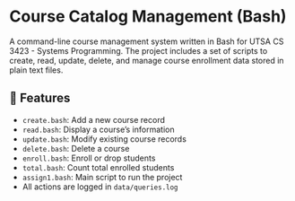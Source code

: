 # Course Catalog Management (Bash)

A command-line course management system written in Bash for UTSA CS 3423 - Systems Programming. The project includes a set of scripts to create, read, update, delete, and manage course enrollment data stored in plain text files.

## 🧩 Features

- `create.bash`: Add a new course record
- `read.bash`: Display a course’s information
- `update.bash`: Modify existing course records
- `delete.bash`: Delete a course
- `enroll.bash`: Enroll or drop students
- `total.bash`: Count total enrolled students
- `assign1.bash`: Main script to run the project
- All actions are logged in `data/queries.log`
